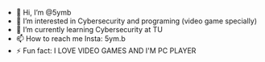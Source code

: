 - 👋 Hi, I’m @5ymb
- 👀 I’m interested in Cybersecurity and programing (video game specially)
- 🌱 I’m currently learning Cybersecurity at TU
- 📫 How to reach me Insta: 5ym.b
- ⚡ Fun fact: I LOVE VIDEO GAMES AND I'M PC PLAYER
